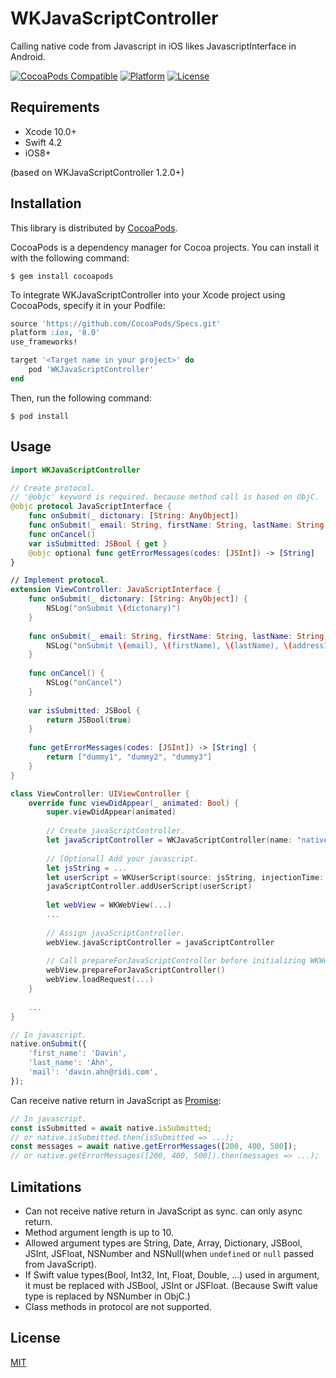 # WKJavaScriptController

Calling native code from Javascript in iOS likes JavascriptInterface in Android.

[![CocoaPods Compatible](https://img.shields.io/cocoapods/v/WKJavaScriptController.svg?style=flat)](https://cocoadocs.org/docsets/WKJavaScriptController)
[![Platform](https://img.shields.io/cocoapods/p/WKJavaScriptController.svg?style=flat)](https://cocoadocs.org/docsets/WKJavaScriptController)
[![License](https://img.shields.io/cocoapods/l/WKJavaScriptController.svg?style=flat)](https://cocoadocs.org/docsets/WKJavaScriptController)

## Requirements

- Xcode 10.0+
- Swift 4.2
- iOS8+

(based on WKJavaScriptController 1.2.0+)

## Installation

This library is distributed by [CocoaPods](https://cocoapods.org).

 CocoaPods is a dependency manager for Cocoa projects. You can install it with the following command:

```
$ gem install cocoapods
```

To integrate WKJavaScriptController into your Xcode project using CocoaPods, specify it in your Podfile:

```ruby
source 'https://github.com/CocoaPods/Specs.git'
platform :ios, '8.0'
use_frameworks!

target '<Target name in your project>' do
    pod 'WKJavaScriptController'
end
```

Then, run the following command:

```
$ pod install
```

## Usage

```swift
import WKJavaScriptController

// Create protocol.
// '@objc' keyword is required. because method call is based on ObjC.
@objc protocol JavaScriptInterface {
    func onSubmit(_ dictonary: [String: AnyObject])
    func onSubmit(_ email: String, firstName: String, lastName: String, address1: String, address2: String, zipCode: JSInt, phoneNumber: String)
    func onCancel()
    var isSubmitted: JSBool { get }
    @objc optional func getErrorMessages(codes: [JSInt]) -> [String]
}

// Implement protocol. 
extension ViewController: JavaScriptInterface {
    func onSubmit(_ dictonary: [String: AnyObject]) {
        NSLog("onSubmit \(dictonary)")
    }
    
    func onSubmit(_ email: String, firstName: String, lastName: String, address1: String, address2: String, zipCode: JSInt, phoneNumber: String) {
        NSLog("onSubmit \(email), \(firstName), \(lastName), \(address1), \(address2), \(zipCode.value), \(phoneNumber)")
    }
    
    func onCancel() {
        NSLog("onCancel")
    }
    
    var isSubmitted: JSBool {
        return JSBool(true)
    }
    
    func getErrorMessages(codes: [JSInt]) -> [String] {
        return ["dummy1", "dummy2", "dummy3"]
    }
}

class ViewController: UIViewController {
    override func viewDidAppear(_ animated: Bool) {
        super.viewDidAppear(animated)
        
        // Create javaScriptController.
        let javaScriptController = WKJavaScriptController(name: "native", target: self, bridgeProtocol: JavaScriptInterface.self)
        
        // [Optional] Add your javascript.
        let jsString = ...
        let userScript = WKUserScript(source: jsString, injectionTime: .AtDocumentEnd, forMainFrameOnly: true)
        javaScriptController.addUserScript(userScript)
        
        let webView = WKWebView(...)
        ...
        
        // Assign javaScriptController.
        webView.javaScriptController = javaScriptController
        
        // Call prepareForJavaScriptController before initializing WKWebView or loading page.
        webView.prepareForJavaScriptController()
        webView.loadRequest(...)
    }
    
    ...
}
```
```js
// In javascript.
native.onSubmit({
    'first_name': 'Davin',
    'last_name': 'Ahn',
    'mail': 'davin.ahn@ridi.com',
});
```

Can receive native return in JavaScript as [Promise](https://developer.mozilla.org/ko/docs/Web/JavaScript/Reference/Global_Objects/Promise):

```js
// In javascript.
const isSubmitted = await native.isSubmitted;
// or native.isSubmitted.then(isSubmitted => ...);
const messages = await native.getErrorMessages([200, 400, 500]);
// or native.getErrorMessages([200, 400, 500]).then(messages => ...);
```

## Limitations

- Can not receive native return in JavaScript as sync. can only async return.
- Method argument length is up to 10.
- Allowed argument types are String, Date, Array, Dictionary, JSBool, JSInt, JSFloat, NSNumber and NSNull(when `undefined` or `null` passed from JavaScript).
- If Swift value types(Bool, Int32, Int, Float, Double, ...) used in argument, it must be replaced with JSBool, JSInt or JSFloat. (Because Swift value type is replaced by NSNumber in ObjC.)
- Class methods in protocol are not supported.

## License

[MIT](https://github.com/ridi/WKJavaScriptController/blob/master/LICENSE)
